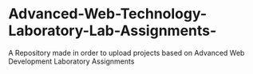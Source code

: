 # Advanced-Web-Technology-Laboratory-Lab-Assignments-
A Repository made in order to upload projects based on Advanced Web Development Laboratory Assignments
